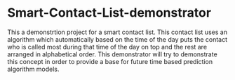 # Smart-Contact-List-demonstrator
This a demonstrtion project for a smart contact list. This contact list uses an algorithm which automatically based on the time of the day puts the contact who is called
most during that time of the day on top and the rest are arranged in alphabetical order. This demonstrator will try to demonstrate this concept in order to provide a base for
future time based prediction algorithm models.
